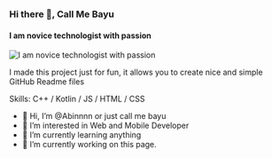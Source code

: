 ### Hi there 👋, Call Me Bayu
#### I am novice technologist with passion
![I am novice technologist with passion](https://raw.githubusercontent.com/prafful98/prafful98/master/banner.png)

I made this project just for fun, it allows you to create nice and simple GitHub Readme files

Skills: C++ / Kotlin / JS / HTML / CSS


- 👋 Hi, I’m @Abinnnn or just call me bayu
- 👀 I’m interested in Web and Mobile Developer
- 🌱 I’m currently learning anything
- 🔭 I’m currently working on this page. 
